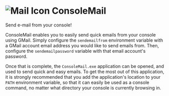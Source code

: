 ![Mail Icon](http://i.imgur.com/CcTUk6D.png) ConsoleMail
===========

Send e-mail from your console!

ConsoleMail enables you to easily send quick emails from your console using GMail.
Simply configure the ```sendemailfrom``` environment variable with a GMail account email address you would like to send emails from.
Then, configure the ```sendemailpassword``` variable with that email account's password.

Once that is complete, the ```ConsoleMail.exe``` application can be opened, and used to send quick and easy emails.
To get the most out of this application, it is strongly recommended that you add the application's location to your ```PATH``` environment variable, so that it can easily be used as a console command, no matter what directory your console is currently browsing in.
